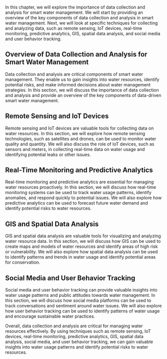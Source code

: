 
In this chapter, we will explore the importance of data collection and analysis for smart water management. We will start by providing an overview of the key components of data collection and analysis in smart water management. Next, we will look at specific techniques for collecting and analyzing data, such as remote sensing, IoT devices, real-time monitoring, predictive analytics, GIS, spatial data analysis, and social media and user behavior tracking.

Overview of Data Collection and Analysis for Smart Water Management
-------------------------------------------------------------------

Data collection and analysis are critical components of smart water management. They enable us to gain insights into water resources, identify potential risks, and make informed decisions about water management strategies. In this section, we will discuss the importance of data collection and analysis and provide an overview of the key components of data-driven smart water management.

Remote Sensing and IoT Devices
------------------------------

Remote sensing and IoT devices are valuable tools for collecting data on water resources. In this section, we will explore how remote sensing technologies, such as satellites and drones, can be used to monitor water quality and quantity. We will also discuss the role of IoT devices, such as sensors and meters, in collecting real-time data on water usage and identifying potential leaks or other issues.

Real-Time Monitoring and Predictive Analytics
---------------------------------------------

Real-time monitoring and predictive analytics are essential for managing water resources proactively. In this section, we will discuss how real-time monitoring systems can be used to track water usage patterns, identify anomalies, and respond quickly to potential issues. We will also explore how predictive analytics can be used to forecast future water demand and identify potential risks to water resources.

GIS and Spatial Data Analysis
-----------------------------

GIS and spatial data analysis are valuable tools for visualizing and analyzing water resource data. In this section, we will discuss how GIS can be used to create maps and models of water resources and identify areas of high risk or vulnerability. We will also explore how spatial data analysis can be used to identify patterns and trends in water usage and identify potential areas for conservation.

Social Media and User Behavior Tracking
---------------------------------------

Social media and user behavior tracking can provide valuable insights into water usage patterns and public attitudes towards water management. In this section, we will discuss how social media platforms can be used to track conversations and sentiment around water issues. We will also explore how user behavior tracking can be used to identify patterns of water usage and encourage sustainable water practices.

Overall, data collection and analysis are critical for managing water resources effectively. By using techniques such as remote sensing, IoT devices, real-time monitoring, predictive analytics, GIS, spatial data analysis, social media, and user behavior tracking, we can gain valuable insights into water usage patterns and identify potential risks to water resources.
